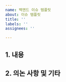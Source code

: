 ```yaml
---
name: 백엔드 이슈 템플릿
about: 이슈 템플릿
title: ''
labels: ''
assignees: ''

---
```


## 1. 내용

## 2. 의논 사항 및 기타
